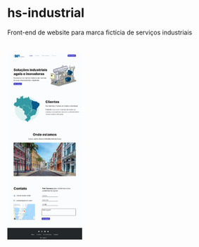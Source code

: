 # hs-industrial

Front-end de website para marca fictícia de serviços industriais
<h1>
<img src='./assets/Web.svg' height=425></img>
</h1>

